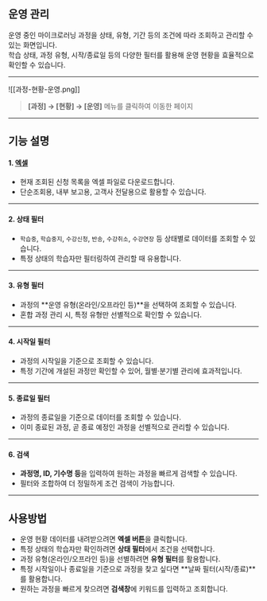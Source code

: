 ## 운영 관리

운영 중인 마이크로러닝 과정을 상태, 유형, 기간 등의 조건에 따라 조회하고 관리할 수 있는 화면입니다.  
학습 상태, 과정 유형, 시작/종료일 등의 다양한 필터를 활용해 운영 현황을 효율적으로 확인할 수 있습니다.

***
![[과정-현황-운영.png]]

> **[과정] → [현황] → [운영]** 메뉴를 클릭하여 이동한 페이지  

---

## 기능 설명

#### 1. [엑셀](엑셀.md)
- 현재 조회된 신청 목록을 엑셀 파일로 다운로드합니다.  
- 단순조회용, 내부 보고용, 고객사 전달용으로 활용할 수 있습니다.  

---

#### 2. 상태 필터
- `학습중`, `학습중지`, `수강신청`, `반송`, `수강취소`, `수강연장` 등 상태별로 데이터를 조회할 수 있습니다.  
- 특정 상태의 학습자만 필터링하여 관리할 때 유용합니다.  

---

#### 3. 유형 필터
- 과정의 **운영 유형(온라인/오프라인 등)**을 선택하여 조회할 수 있습니다.  
- 혼합 과정 관리 시, 특정 유형만 선별적으로 확인할 수 있습니다.  

---

#### 4. 시작일 필터
- 과정의 시작일을 기준으로 조회할 수 있습니다.  
- 특정 기간에 개설된 과정만 확인할 수 있어, 월별·분기별 관리에 효과적입니다.  

---

#### 5. 종료일 필터
- 과정의 종료일을 기준으로 데이터를 조회할 수 있습니다.  
- 이미 종료된 과정, 곧 종료 예정인 과정을 선별적으로 관리할 수 있습니다.  

---

#### 6. 검색
- **과정명, ID, 기수명 등**을 입력하여 원하는 과정을 빠르게 검색할 수 있습니다.  
- 필터와 조합하여 더 정밀하게 조건 검색이 가능합니다.  

---

## 사용방법
- 운영 현황 데이터를 내려받으려면 **엑셀 버튼**을 클릭합니다.  
- 특정 상태의 학습자만 확인하려면 **상태 필터**에서 조건을 선택합니다.  
- 과정 유형(온라인/오프라인 등)을 선별하려면 **유형 필터**를 활용합니다.  
- 특정 시작일이나 종료일을 기준으로 과정을 찾고 싶다면 **날짜 필터(시작/종료)**를 활용합니다.  
- 원하는 과정을 빠르게 찾으려면 **검색창**에 키워드를 입력하고 조회합니다.  
